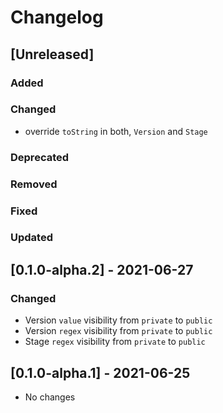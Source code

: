 # Changelog

## [Unreleased]

### Added

### Changed
- override `toString` in both, `Version` and `Stage`

### Deprecated

### Removed

### Fixed

### Updated


## [0.1.0-alpha.2] - 2021-06-27

### Changed
- Version `value` visibility from `private` to `public`
- Version `regex` visibility from `private` to `public`
- Stage `regex` visibility from `private` to `public`

## [0.1.0-alpha.1] - 2021-06-25
- No changes
